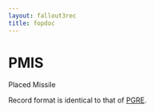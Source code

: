 ```yaml
---
layout: fallout3rec
title: fopdoc
---
```

PMIS
====

Placed Missile

Record format is identical to that of [PGRE](PGRE.md).
